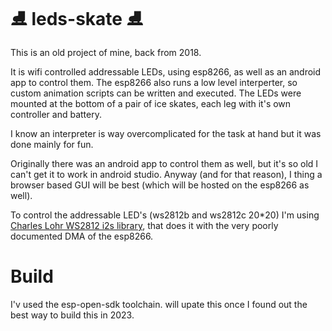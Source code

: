 # ⛸️ leds-skate ⛸️
This is an old project of mine, back from 2018.

It is wifi controlled addressable LEDs, using esp8266, as well as an android app to control them.
The esp8266 also runs a low level interperter, so custom animation scripts can be written and executed.
The LEDs were mounted at the bottom of a pair of ice skates, each leg with it's own controller and battery.

I know an interpreter is way overcomplicated for the task at hand but it was done mainly for fun.

Originally there was an android app to control them as well, but it's so old I can't get it to work in android studio.
Anyway (and for that reason), I thing a browser based GUI will be best (which will be hosted on the esp8266 as well).

To control the addressable LED's (ws2812b and ws2812c 20*20) I'm using
[Charles Lohr WS2812 i2s library](https://github.com/cnlohr/esp8266ws2812i2s),
that does it with the very poorly documented DMA of the esp8266.

# Build
I'v used the esp-open-sdk toolchain. will upate this once I found out the best way to build this in 2023.
